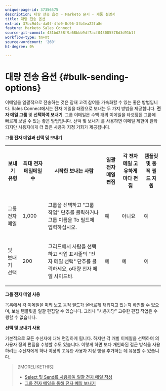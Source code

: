 ```yaml
---
unique-page-id: 37356575
description: 대량 전송 옵션 - Marketo 문서 - 제품 설명서
title: 대량 전송 옵션
exl-id: 37bc9d4c-da0f-4fd0-8c96-3fb4ea22fa8e
feature: Marketo Sales Connect
source-git-commit: 431bd258f9a68bbb9df7acf043085578d3d91b1f
workflow-type: tm+mt
source-wordcount: '260'
ht-degree: 0%

---
```


# 대량 전송 옵션 {#bulk-sending-options}

이메일을 일괄적으로 전송하는 것은 잠재 고객 참여를 가속화할 수 있는 좋은 방법입니다. Sales Connect에서는 전자 메일을 대량으로 보내는 두 가지 방법을 제공합니다. **전자 메일 그룹** 및 **선택하여 보내기**. 그룹 이메일은 수백 개의 이메일을 타겟팅된 그룹에 빠르게 보낼 수 있는 좋은 방법입니다. 선택 및 보내기 를 사용하면 이메일 제한이 완화되지만 사용자에게 더 많은 사용자 지정 기회가 제공됩니다.

**그룹 전자 메일과 선택 및 보내기**

<table> 
 <colgroup> 
  <col> 
  <col> 
  <col> 
  <col> 
  <col> 
  <col> 
 </colgroup> 
 <tbody> 
  <tr> 
   <th><p><span>보내기</span><span> 유형</span> </p></th> 
   <th><p><span>최대 </span><span>전자 메일</span><span>메일</span> 수 </p></th> 
   <th><p><span>시작한 </span><span>보내는 사람</span></p></th> 
   <th><p><span>일괄 </span><span>전자 메일 편집</span> </p></th> 
   <th><p>각 전자 메일 </span><span>고유하게</span>마다 <span>편집</span><span> </p></th> 
   <th><p><span>템플릿 및 </span><span>동적 필드 지원</span> </p></th> 
  </tr> 
  <tr> 
   <td><p><span>그룹 전자 메일</span> </p></td> 
   <td><p><span>1,000</span> </p></td> 
   <td><p><span>그룹을 선택하고 </span><span>"그룹 작업" 단추</span><span>를 클릭</span><span>하거나 그룹 이름을 To 필드에 입력하십시오. </span> </p></td> 
   <td><p><span>예</span> </p></td> 
   <td><p><span>아니요</span> </p></td> 
   <td><p><span>예</span> </p></td> 
  </tr> 
  <tr> 
   <td><p><span></span><span>및 </span><span>보내기</span> 선택 </p></td> 
   <td><p><span>200</span> </p></td> 
   <td><p><span>그리드에서 사람을 선택하고 작업 표시줄의 "전자 메일 선택" 단추를 클릭하세요</span><span>, o</span><span>대량 전자 메일 </span><span>사이드바</span><span>.</span></p></td> 
   <td><p><span>예</span> </p></td> 
   <td><p><span>예</span> </p></td> 
   <td><p><span>예</span> </p></td> 
  </tr> 
 </tbody> 
</table>

**그룹 전자 메일 사용**

목록에서 각 이메일을 미리 보고 동적 필드가 올바르게 채워지고 있는지 확인할 수 있으며, 보낼 템플릿을 일괄 편집할 수 있습니다. 그러나 &quot;사용자당&quot; 고유한 편집 작업은 수행할 수 없습니다.

**선택 및 보내기 사용**

기본적으로 모든 수신자에 대해 편집하게 됩니다. 하지만 각 개별 이메일을 선택하여 의 사용자 정의 편집을 수행할 수도 있습니다. 이렇게 하면 보다 개인화된 접근 방식을 사용하려는 수신자에게 하나 이상의 고유한 사용자 지정 행을 추가하는 데 유용할 수 있습니다.

>[!MORELIKETHIS]
>
>* [Select 및 Send를 사용하여 일괄 전자 메일 작성](/help/marketo/product-docs/marketo-sales-connect/email/using-the-compose-window/composing-bulk-emails-with-select-and-send.md#sending-emails)
>* [그룹 전자 메일을 통해 전자 메일 보내기](/help/marketo/product-docs/marketo-sales-connect/email/using-the-compose-window/sending-emails-via-group-email.md)
